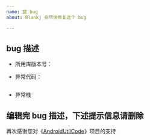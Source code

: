 ```yaml
---
name: 提 bug
about: Blankj 会尽快修复这个 bug

---
```


## bug 描述

- 所用库版本号：

- 异常代码：

  ```java

  ```

- 异常栈

## 编辑完 bug 描述，下述提示信息请删除

再次感谢您对《[AndroidUtilCode](https://github.com/Blankj/AndroidUtilCode/issues/templates/edit)》项目的支持
